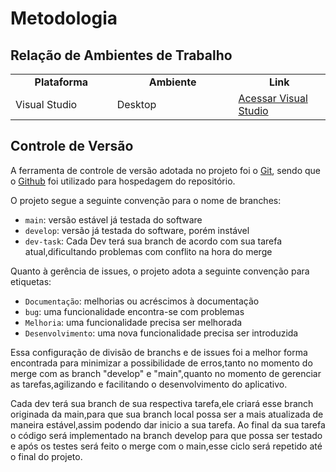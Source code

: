 
# Metodologia

## Relação de Ambientes de Trabalho

<table> <tbody> <tr align=center> <td width="250px"><b>Plataforma</b></td> <td width="350px"><b>Ambiente</b></td> <td width="250px"><b>Link</b></td> </tr> <tr> <td>Visual Studio</td> <td>Desktop</td> <td><a href="https://visualstudio.microsoft.com/pt-br/downloads/" target="_blank">Acessar Visual Studio</a></td> </tr> </tr> </tbody> </table>

## Controle de Versão

A ferramenta de controle de versão adotada no projeto foi o
[Git](https://git-scm.com/), sendo que o [Github](https://github.com)
foi utilizado para hospedagem do repositório.

O projeto segue a seguinte convenção para o nome de branches:

- `main`: versão estável já testada do software
- `develop`: versão já testada do software, porém instável
- `dev-task`: Cada Dev terá sua branch de acordo com sua tarefa atual,dificultando problemas com conflito na hora do merge

Quanto à gerência de issues, o projeto adota a seguinte convenção para
etiquetas:

- `Documentação`: melhorias ou acréscimos à documentação
- `bug`: uma funcionalidade encontra-se com problemas
- `Melhoria`: uma funcionalidade precisa ser melhorada
- `Desenvolvimento`: uma nova funcionalidade precisa ser introduzida

Essa configuração de divisão de branchs e de issues foi a melhor forma encontrada para minimizar a possibilidade de erros,tanto no momento do merge com as branch "develop" e "main",quanto no momento de gerenciar as tarefas,agilizando e facilitando o desenvolvimento do aplicativo.

Cada dev terá sua branch de sua respectiva tarefa,ele criará esse branch originada da main,para que sua branch local possa ser a mais atualizada de maneira estável,assim podendo dar inicio a sua tarefa. Ao final da sua tarefa o código será implementado na branch develop para que possa ser testado e após os testes será feito o merge com o main,esse ciclo será repetido até o final do projeto.
